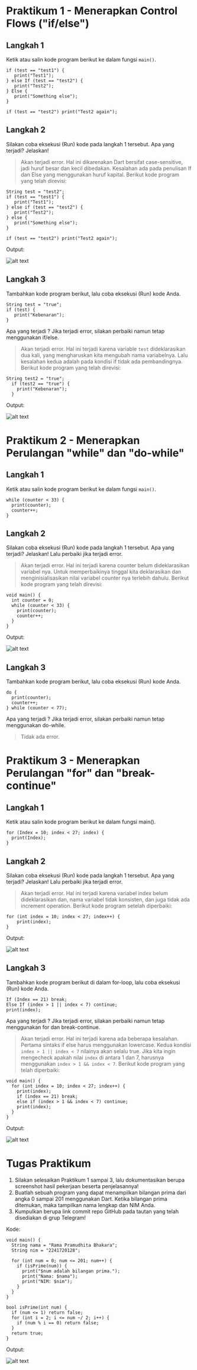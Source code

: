 # Praktikum 1 - Menerapkan Control Flows ("if/else")
## Langkah 1
Ketik atau salin kode program berikut ke dalam fungsi ```main()```.
```String test = "test2";
if (test == "test1") {
   print("Test1");
} else If (test == "test2") {
   print("Test2");
} Else {
   print("Something else");
}

if (test == "test2") print("Test2 again");
```
## Langkah 2
Silakan coba eksekusi (Run) kode pada langkah 1 tersebut. Apa yang terjadi? Jelaskan!

> Akan terjadi error. Hal ini dikarenakan Dart bersifat case-sensitive, jadi huruf besar dan kecil dibedakan. Kesalahan ada pada penulisan If dan Else yang menggunakan huruf kapital. Berikut kode program yang telah direvisi:
```
String test = "test2";
if (test == "test1") {
   print("Test1");
} else if (test == "test2") {
   print("Test2");
} else {
   print("Something else");
}

if (test == "test2") print("Test2 again");
```
Output:

![alt text](docs/prak1img1.png)
## Langkah 3
Tambahkan kode program berikut, lalu coba eksekusi (Run) kode Anda.
```
String test = "true";
if (test) {
   print("Kebenaran");
}
```
Apa yang terjadi ? Jika terjadi error, silakan perbaiki namun tetap menggunakan if/else.

> Akan terjadi error. Hal ini terjadi karena variable ```test``` dideklarasikan dua kali, yang mengharuskan kita mengubah nama variabelnya. Lalu kesalahan kedua adalah pada kondisi if tidak ada pembandingnya. Berikut kode program yang telah direvisi:
```
String test2 = "true";
  if (test2 == "true") {
    print("Kebenaran");
  }
```
Output:

![alt text](docs/prak1img2.png)
# Praktikum 2 - Menerapkan Perulangan "while" dan "do-while"
## Langkah 1
Ketik atau salin kode program berikut ke dalam fungsi ```main()```.
```
while (counter < 33) {
  print(counter);
  counter++;
}
```
## Langkah 2
Silakan coba eksekusi (Run) kode pada langkah 1 tersebut. Apa yang terjadi? Jelaskan! Lalu perbaiki jika terjadi error.
> Akan terjadi error. Hal ini terjadi karena counter belum dideklarasikan variabel nya. Untuk memperbaikinya tinggal kita deklarasikan dan menginisialisasikan nilai variabel counter nya terlebih dahulu. Berikut kode program yang telah direvisi:
```
void main() {
  int counter = 0;
  while (counter < 33) {
    print(counter);
    counter++;
  }
}
```
Output:

![alt text](docs/prak2img1.png)
## Langkah 3
Tambahkan kode program berikut, lalu coba eksekusi (Run) kode Anda.
```
do {
  print(counter);
  counter++;
} while (counter < 77);
```
Apa yang terjadi ? Jika terjadi error, silakan perbaiki namun tetap menggunakan do-while.
> Tidak ada error.
# Praktikum 3 - Menerapkan Perulangan "for" dan "break-continue"
## Langkah 1
Ketik atau salin kode program berikut ke dalam fungsi main().
```
for (Index = 10; index < 27; index) {
  print(Index);
}
```
## Langkah 2
Silakan coba eksekusi (Run) kode pada langkah 1 tersebut. Apa yang terjadi? Jelaskan! Lalu perbaiki jika terjadi error.
> Akan terjadi error. Hal ini terjadi karena variabel index belum dideklarasikan dan, nama variabel tidak konsisten, dan juga tidak ada increment operation. Berikut kode program setelah diperbaiki:
```
for (int index = 10; index < 27; index++) {
    print(index);
}
```
Output:

![alt text](docs/prak3img1.png)
## Langkah 3
Tambahkan kode program berikut di dalam for-loop, lalu coba eksekusi (Run) kode Anda.
```
If (Index == 21) break;
Else If (index > 1 || index < 7) continue;
print(index);
```
Apa yang terjadi ? Jika terjadi error, silakan perbaiki namun tetap menggunakan for dan break-continue.
> Akan terjadi error. Hal ini terjadi karena ada beberapa kesalahan. Pertama sintaks if else harus menggunakan lowercase. Kedua kondisi ```index > 1 || index < 7``` nilainya akan selalu true. Jika kita ingin mengecheck apakah nilai ```index``` di antara 1 dan 7, harusnya menggunakan ```index > 1 && index < 7```. Berikut kode program yang telah diperbaiki:
```
void main() {
  for (int index = 10; index < 27; index++) {
    print(index);
    if (index == 21) break;
    else if (index > 1 && index < 7) continue;
    print(index);
  }
}
```
Output:

![alt text](docs/prak3img2.png)
# Tugas Praktikum
1. Silakan selesaikan Praktikum 1 sampai 3, lalu dokumentasikan berupa screenshot hasil pekerjaan beserta penjelasannya!
2. Buatlah sebuah program yang dapat menampilkan bilangan prima dari angka 0 sampai 201 menggunakan Dart. Ketika bilangan prima ditemukan, maka tampilkan nama lengkap dan NIM Anda.
3. Kumpulkan berupa link commit repo GitHub pada tautan yang telah disediakan di grup Telegram!

Kode:
```
void main() {
  String nama = "Rama Pramudhita Bhakara";
  String nim = "2241720128";

  for (int num = 0; num <= 201; num++) {
    if (isPrime(num)) {
      print("$num adalah bilangan prima.");
      print("Nama: $nama");
      print("NIM: $nim");
    }
  }
}

bool isPrime(int num) {
  if (num <= 1) return false;
  for (int i = 2; i <= num ~/ 2; i++) {
    if (num % i == 0) return false;
  }
  return true;
}
```
Output:

![alt text](docs/tugas.png)